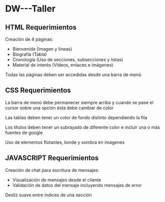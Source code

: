 # DW---Taller

## HTML Requerimientos
Creación de 4 páginas:
- Bienvenida (Imagen y líneas)
- Biografía (Tabla)
- Cronología (Uso de secciones, subsecciones y listas)
- Material de interés (Videos, enlaces e imágenes)

Todas las páginas deben ser accedidas desde una barra de menú

## CSS Requerimientos
La barra de menú debe permanecer siempre arriba y cuando se pase el cursor sobre una opción ésta debe cambiar de color

Las tablas deben tener un color de fondo distinto dependiendo la fila

Los títulos deben tener un subrayado de diferente color e incluir una o más fuentes de google

Uso de elementos flotantes, borde y sombra en imágenes

## JAVASCRIPT Requerimientos
Creación de chat para escritura de mensajes:
- Visualización de mensajes desde el cliente
- Validación de datos del mensaje incluyendo mensajes de error

Desliz suave entre índices de una sección
